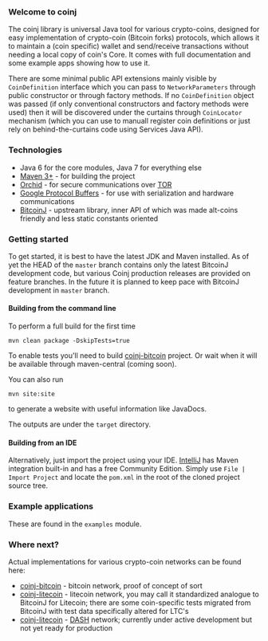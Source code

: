 ### Welcome to coinj

The coinj library is universal Java tool for various crypto-coins, designed for easy implementation of crypto-coin (Bitcoin forks) protocols, which allows it to maintain a (coin specific) wallet and send/receive transactions without needing a local copy of coin's Core. It comes with full documentation and some example apps showing how to use it.

There are some minimal public API extensions mainly visible by ```CoinDefinition``` interface which you can pass to ```NetworkParameters``` through public constructor or through factory methods. If no ```CoinDefinition``` object was passed (if only conventional constructors and factory methods were used) then it will be discovered under the curtains through ```CoinLocator``` mechanism (which you can use to manuall register coin definitions or just rely on behind-the-curtains code using Services Java API).

### Technologies

* Java 6 for the core modules, Java 7 for everything else
* [Maven 3+](http://maven.apache.org) - for building the project
* [Orchid](https://github.com/subgraph/Orchid) - for secure communications over [TOR](https://www.torproject.org)
* [Google Protocol Buffers](https://code.google.com/p/protobuf/) - for use with serialization and hardware communications
* [BitcoinJ](https://github.com/bitcoinj/bitcoinj) - upstream library, inner API of which was made alt-coins friendly and less static constants oriented

### Getting started

To get started, it is best to have the latest JDK and Maven installed. As of yet the HEAD of the `master` branch contains only the latest BitcoinJ development code, but various Coinj production releases are provided on feature branches. In the future it is planned to keep pace with BitcoinJ development in `master` branch.

#### Building from the command line

To perform a full build for the first time 
```
mvn clean package -DskipTests=true
```
To enable tests you'll need to build [coinj-bitcoin](https://github.com/btcsoft/coinj-bitcoin) project. Or wait when it will be available through maven-central (coming soon).

You can also run
```
mvn site:site
```
to generate a website with useful information like JavaDocs.

The outputs are under the `target` directory.

#### Building from an IDE

Alternatively, just import the project using your IDE. [IntelliJ](http://www.jetbrains.com/idea/download/) has Maven integration built-in and has a free Community Edition. Simply use `File | Import Project` and locate the `pom.xml` in the root of the cloned project source tree.

### Example applications

These are found in the `examples` module.

### Where next?

Actual implementations for various crypto-coin networks can be found here:

* [coinj-bitcoin](https://github.com/btcsoft/coinj-bitcoin) - bitcoin network, proof of concept of sort
* [coinj-litecoin](https://github.com/btcsoft/coinj-litecoin) - litecoin network, you may call it standardized analogue to BitcoinJ for Litecoin; there are some coin-specific tests migrated from BitcoinJ with test data specifically altered for LTC's
* [coinj-litecoin](https://github.com/btcsoft/dash-litecoin) - [DASH](https://dashpay.io) network; currently under active development but not yet ready for production